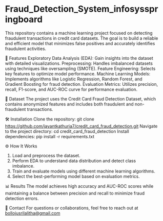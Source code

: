 # Fraud_Detection_System_infosysspringboard
This repository contains a machine learning project focused on detecting fraudulent transactions in credit card datasets. The goal is to build a reliable and efficient model that minimizes false positives and accurately identifies fraudulent activities.

🚀 Features
Exploratory Data Analysis (EDA): Gain insights into the dataset with detailed visualizations.
Preprocessing: Handles imbalanced datasets using techniques like oversampling (SMOTE).
Feature Engineering: Selects key features to optimize model performance.
Machine Learning Models: Implements algorithms like Logistic Regression, Random Forest, and Gradient Boosting for fraud detection.
Evaluation Metrics: Utilizes precision, recall, F1-score, and AUC-ROC curve for performance evaluation.

📂 Dataset
The project uses the Credit Card Fraud Detection Dataset, which contains anonymized features and includes both fraudulent and non-fraudulent transactions.

🛠️ Installation
Clone the repository:
git clone https://github.com/jayantkathuria7/credit_card_fraud_detection.git
Navigate to the project directory:
cd credit_card_fraud_detection
Install dependencies:
pip install -r requirements.txt

⚙️ How It Works
1. Load and preprocess the dataset.
2. Perform EDA to understand data distribution and detect class imbalance.
3. Train and evaluate models using different machine learning algorithms.
4. Select the best-performing model based on evaluation metrics.

📊 Results
The model achieves high accuracy and AUC-ROC scores while maintaining a balance between precision and recall to minimize fraud detection errors.

📧 Contact
For questions or collaborations, feel free to reach out at bollojusrilalitha@gmail.com
